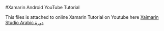 #Xamarin Android YouTube Tutorial

This files is attached to online Xamarin Tutorial on Youtube
here
[Xaimarin Studio Arabic  دورة](https://www.youtube.com/playlist?list=PLF8OvnCBlEY3qYheTm4gnaoWwBuBf2TUj)